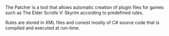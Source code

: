 The Patcher is a tool that allows automatic creation of plugin files for games such as The Elder Scrolls V: Skyrim
according to predefined rules.

Rules are stored in XML files and consist mostly of C# source code that is compiled and executed at run-time.
